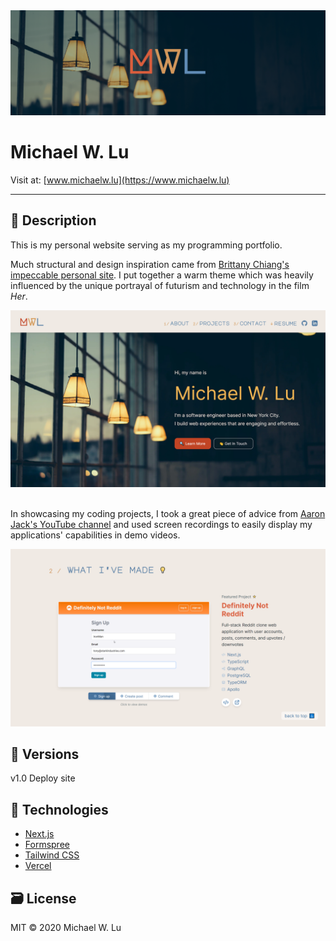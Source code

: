 <img src="./readme/banner-thin.png" alt="Banner">

# Michael W. Lu

Visit at: [www.michaelw.lu](https://www.michaelw.lu)

---

## 📝 Description

This is my personal website serving as my programming portfolio.

Much structural and design inspiration came from [Brittany Chiang's impeccable personal site](https://github.com/bchiang7/v4). I put together a warm theme which was heavily influenced by the unique portrayal of futurism and technology in the film _Her_.

<img src="./readme/screenshot.png" width="600px" alt="Screenshot 1">
&nbsp;

In showcasing my coding projects, I took a great piece of advice from [Aaron Jack's YouTube channel](https://www.youtube.com/channel/UCRLEADhMcb8WUdnQ5_Alk7g) and used screen recordings to easily display my applications' capabilities in demo videos.

<img src="./readme/screenshot2.png" width="600px" alt="Screenshot 2">

## 🤖 Versions

v1.0 Deploy site

## 🚀 Technologies

- [Next.js](https://nextjs.org/)
- [Formspree](https://formspree.io/)
- [Tailwind CSS](https://tailwindcss.com/)
- [Vercel](https://vercel.com/docs)

## 🗃️ License

MIT © 2020 Michael W. Lu
